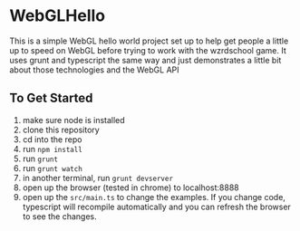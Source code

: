 WebGLHello
==========

This is a simple WebGL hello world project set up to help get people a little up to speed on WebGL before trying to work with the wzrdschool game. It uses grunt and typescript the same way and just demonstrates a little bit about those technologies and the WebGL API

## To Get Started

1. make sure node is installed
2. clone this repository
3. cd into the repo
4. run `npm install`
5. run `grunt`
6. run `grunt watch`
7. in another terminal, run `grunt devserver`
8. open up the browser (tested in chrome) to localhost:8888
9. open up the `src/main.ts` to change the examples. If you change code, typescript will recompile automatically and you can refresh the browser to see the changes.
